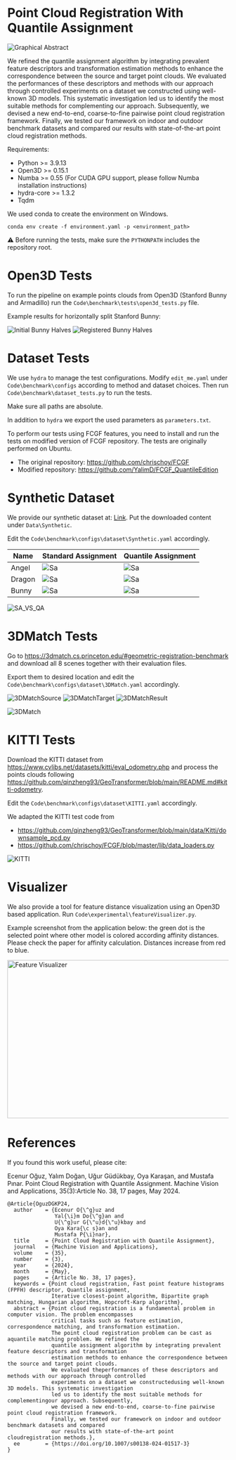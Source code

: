# Point Cloud Registration With Quantile Assignment

![Graphical Abstract](Resources/GraphicalAbstract.png)

We refined the quantile assignment algorithm by integrating prevalent feature descriptors and transformation estimation methods to enhance the correspondence between the source and target point clouds. We evaluated the performances of these descriptors and methods with our approach through controlled experiments on a dataset we constructed using well-known 3D models. This systematic investigation led us to identify the most suitable methods for complementing our approach. Subsequently, we devised a new end-to-end, coarse-to-fine pairwise point cloud registration framework. Finally, we tested our framework on indoor and outdoor benchmark datasets and compared our results with state-of-the-art point cloud registration methods.

Requirements:
* Python >= 3.9.13
* Open3D >= 0.15.1
* Numba >= 0.55 (For CUDA GPU support, please follow Numba installation instructions)
* hydra-core >= 1.3.2
* Tqdm

We used conda to create the environment on Windows.

```
conda env create -f environment.yaml -p <environment_path>
```

:warning: Before running the tests, make sure the ```PYTHONPATH``` includes the repository root.

# Open3D Tests

To run the pipeline on example points clouds from Open3D (Stanford Bunny and Armadillo) run the ```Code\benchmark\tests\open3d_tests.py``` file.

Example results for horizontally split Stanford Bunny:

![Initial Bunny Halves](Resources/bunny_rotated.png)
![Registered Bunny Halves](Resources/bunny_registered.png)

# Dataset Tests

We use ```hydra``` to manage the test configurations. Modify ```edit_me.yaml``` under ```Code\benchmark\configs``` according to method and dataset choices. Then run ```Code\benchmark\dataset_tests.py``` to run the tests.

Make sure all paths are absolute.

In addition to ```hydra``` we export the used parameters as ```parameters.txt```.

To perform our tests using FCGF features, you need to install and run the tests on modified version of FCGF repository.
The tests are originally performed on Ubuntu.

- The original repository: https://github.com/chrischoy/FCGF
- Modified repository: https://github.com/YalimD/FCGF_QuantileEdition

# Synthetic Dataset

We provide our synthetic dataset at: [Link](https://drive.google.com/file/d/109oFqEthXG7Pu-XMD0y8vQhjx-p3xpaB/view?usp=sharing). Put the downloaded content under ```Data\Synthetic```.

Edit the ```Code\benchmark\configs\dataset\Synthetic.yaml``` accordingly. 

| Name   | Standard Assignment            | Quantile Assignment            |
|--------|--------------------------------|--------------------------------|
| Angel  | ![Sa](Resources/sa_angel.png)  | ![Sa](Resources/qa_angel.png)  |
| Dragon | ![Sa](Resources/sa_dragon.png) | ![Sa](Resources/qa_dragon.png) |
| Bunny  | ![Sa](Resources/sa_bunny.png)  | ![Sa](Resources/qa_bunny.png)  |

![SA_VS_QA](Resources/qa_sq_comparison.png)

# 3DMatch Tests

Go to https://3dmatch.cs.princeton.edu/#geometric-registration-benchmark and download all 8 scenes together with their evaluation files.

Export them to desired location and edit the ```Code\benchmark\configs\dataset\3DMatch.yaml``` accordingly.

![3DMatchSource](Resources/source_3dm.png)
![3DMatchTarget](Resources/target_3dm.png)
![3DMatchResult](Resources/registered_3dm.png)

![3DMatch](Resources/threeDMatch_comparison.png)

# KITTI Tests

Download the KITTI dataset from https://www.cvlibs.net/datasets/kitti/eval_odometry.php and process the points clouds following https://github.com/qinzheng93/GeoTransformer/blob/main/README.md#kitti-odometry.

Edit the ```Code\benchmark\configs\dataset\KITTI.yaml``` accordingly.

We adapted the KITTI test code from 
- https://github.com/qinzheng93/GeoTransformer/blob/main/data/Kitti/downsample_pcd.py
- https://github.com/chrischoy/FCGF/blob/master/lib/data_loaders.py

![KITTI](Resources/kitti_comparison.png)

# Visualizer

We also provide a tool for feature distance visualization using an Open3D based application.  Run ```Code\experimental\featureVisualizer.py```. 

Example screenshot from the application below: the green dot is the selected point where other model is colored according 
affinity distances. Please check the paper for affinity calculation. Distances increase from red to blue. 

<img alt="Feature Visualizer" src="Resources/featureVisualizer.png" width="640" height="360">

# References

If you found this work useful, please cite:

Ecenur Oğuz, Yalım Doğan, Uğur Güdükbay, Oya Karaşan, and Mustafa Pınar. Point Cloud Registration with Quantile Assignment. Machine Vision and Applications, 35(3):Article No. 38, 17 pages, May 2024.

```
@Article{OguzDGKP24,
  author    = {Ecenur O{\^g}uz and
               Yal{\i}m Do{\^g}an and
               U{\^g}ur G{\"u}d{\"u}kbay and
               Oya Kara{\c s}an and
               Mustafa P{\i}nar},
  title     = {Point Cloud Registration with Quantile Assignment},
  journal   = {Machine Vision and Applications},
  volume    = {35},
  number    = {3},
  year      = {2024},
  month     = {May},
  pages     = {Article No. 38, 17 pages},
  keywords = {Point cloud registration, Fast point feature histograms (FPFH) descriptor, Quantile assignment, 
              Iterative closest-point algorithm, Bipartite graph matching, Hungarian algorithm, Hopcroft-Karp algorithm},
  abstract = {Point cloud registration is a fundamental problem in computer vision. The problem encompasses 
              critical tasks such as feature estimation, correspondence matching, and transformation estimation. 
              The point cloud registration problem can be cast as aquantile matching problem. We refined the 
              quantile assignment algorithm by integrating prevalent feature descriptors and transformation 
              estimation methods to enhance the correspondence between the source and target point clouds. 
              We evaluated theperformances of these descriptors and methods with our approach through controlled
              experiments on a dataset we constructedusing well-known 3D models. This systematic investigation 
              led us to identify the most suitable methods for complementingour approach. Subsequently, 
              we devised a new end-to-end, coarse-to-fine pairwise point cloud registration framework. 
              Finally, we tested our framework on indoor and outdoor benchmark datasets and compared 
              our results with state-of-the-art point cloudregistration methods.},
  ee        = {https://doi.org/10.1007/s00138-024-01517-3}
}
```
